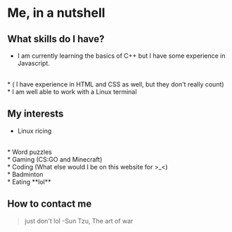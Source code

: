 # Me, in a nutshell

## What skills do I have?
* I am currently learning the basics of C++ but I have some experience in Javascript.
</br>
* ( I have experience in HTML and CSS as well, but they don't really count)
</br>
* I am well able to work with a Linux terminal
</br>

## My interests
* Linux ricing
</br>
* Word puzzles
</br>
* Gaming (CS:GO and Minecraft)
</br>
* Coding (What else would I be on this website for >_<)
</br>
* Badminton
</br>
* Eating **lol**

## How to contact me
> just don't lol -Sun Tzu, The art of war


